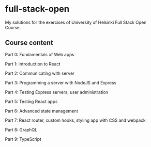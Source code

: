 # full-stack-open
My solutions for the exercises of University of Helsinki Full Stack Open Course.

## Course content
Part 0: Fundamentals of Web apps

Part 1: Introduction to React

Part 2: Communicating with server

Part 3: Programming a server with NodeJS and Express

Part 4: Testing Express servers, user administration

Part 5: Testing React apps

Part 6: Advanced state management

Part 7: React router, custom hooks, styling app with CSS and webpack

Part 8: GraphQL

Part 9: TypeScript

